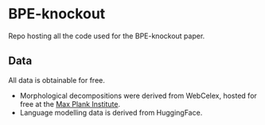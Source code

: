 # BPE-knockout
Repo hosting all the code used for the BPE-knockout paper.

## Data
All data is obtainable for free.
- Morphological decompositions were derived from WebCelex, hosted for free at the [Max Plank Institute](http://celex.mpi.nl/).
- Language modelling data is derived from HuggingFace.